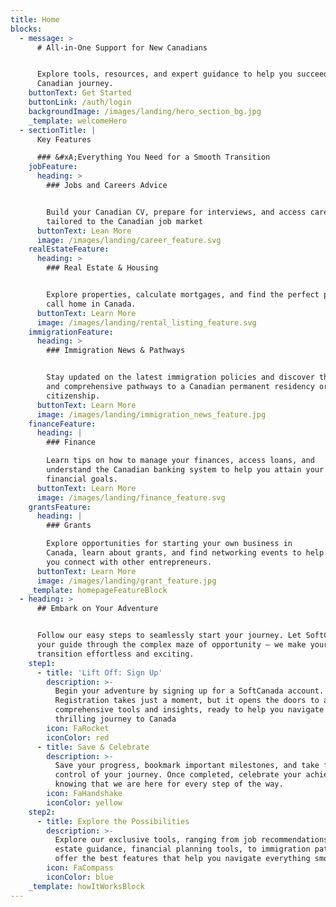 ```yaml
---
title: Home
blocks:
  - message: >
      # All-in-One Support for New Canadians


      Explore tools, resources, and expert guidance to help you succeed in your
      Canadian journey.
    buttonText: Get Started
    buttonLink: /auth/login
    backgroundImage: /images/landing/hero_section_bg.jpg
    _template: welcomeHero
  - sectionTitle: |
      Key Features

      ### &#xA;Everything You Need for a Smooth Transition
    jobFeature:
      heading: >
        ### Jobs and Careers Advice


        Build your Canadian CV, prepare for interviews, and access career advice
        tailored to the Canadian job market
      buttonText: Lean More
      image: /images/landing/career_feature.svg
    realEstateFeature:
      heading: >
        ### Real Estate & Housing


        Explore properties, calculate mortgages, and find the perfect place to
        call home in Canada.
      buttonText: Learn More
      image: /images/landing/rental_listing_feature.svg
    immigrationFeature:
      heading: >
        ### Immigration News & Pathways


        Stay updated on the latest immigration policies and discover the best
        and comprehensive pathways to a Canadian permanent residency or
        citizenship.
      buttonText: Learn More
      image: /images/landing/immigration_news_feature.jpg
    financeFeature:
      heading: |
        ### Finance

        Learn tips on how to manage your finances, access loans, and
        understand the Canadian banking system to help you attain your
        financial goals.
      buttonText: Learn More
      image: /images/landing/finance_feature.svg
    grantsFeature:
      heading: |
        ### Grants

        Explore opportunities for starting your own business in
        Canada, learn about grants, and find networking events to help
        you connect with other entrepreneurs.
      buttonText: Learn More
      image: /images/landing/grant_feature.jpg
    _template: homepageFeatureBlock
  - heading: >
      ## Embark on Your Adventure


      Follow our easy steps to seamlessly start your journey. Let SoftCanada be
      your guide through the complex maze of opportunity — we make your
      transition effortless and exciting.
    step1:
      - title: 'Lift Off: Sign Up'
        description: >-
          Begin your adventure by signing up for a SoftCanada account.
          Registration takes just a moment, but it opens the doors to all of our
          comprehensive tools and insights, ready to help you navigate this
          thrilling journey to Canada
        icon: FaRocket
        iconColor: red
      - title: Save & Celebrate
        description: >-
          Save your progress, bookmark important milestones, and take full
          control of your journey. Once completed, celebrate your achievements
          knowing that we are here for every step of the way.
        icon: FaHandshake
        iconColor: yellow
    step2:
      - title: Explore the Possibilities
        description: >-
          Explore our exclusive tools, ranging from job recommendations, real
          estate guidance, financial planning tools, to immigration pathways. We
          offer the best features that help you navigate everything smoothly.
        icon: FaCompass
        iconColor: blue
    _template: howItWorksBlock
---
```


